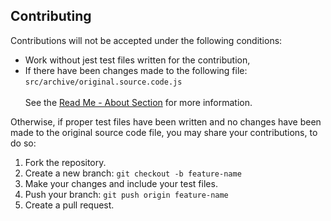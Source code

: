 ## Contributing
Contributions will not be accepted under the following conditions:
- Work without jest test files written for the contribution,<br/>
- If there have been changes made to the following file: `src/archive/original.source.code.js`
  <br/><br/>
  See the [Read Me - About Section](https://github.com/troveofgems/dni-date-converter?tab=readme-ov-file#about) for more information.

Otherwise, if proper test files have been written and no changes have been made to the original source code file,
you may share your contributions, to do so:

1. Fork the repository.
2. Create a new branch: `git checkout -b feature-name`
3. Make your changes and include your test files.
4. Push your branch: `git push origin feature-name`
5. Create a pull request.